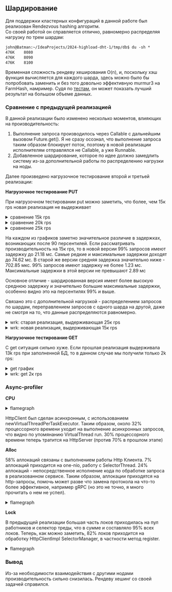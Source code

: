 ## Шардирование
Для поддержки кластерных конфигураций в данной работе был реализован Rendezvous hashing алгоритм.  
Со своей работой он справляется отлично, равномерно распределяя нагрузку по трем шардам:
```
john@Batman:~/IdeaProjects/2024-highload-dht-1/tmp/db$ du -sh *
476K    8080
476K    8090
476K    8100
```
Временная сложность рендеву хеширования O(n), и, поскольку хэш функция вычисляется для каждого шарда, здесь можно было бы попробовать заменить и без того довольно эффективную murmur3 на FarmHash, намример. Судя по [тестам](https://aras-p.info/blog/2016/08/09/More-Hash-Function-Tests/), он может показать лучший результат на большом объеме данных.

### Сравнение с предыдущей реализацией
В данной реализации было изменено несколько моментов, влияющих на производительность: 
1. Выполнение запроса производилось через Callable с дальнейшим вызовом Future.get(). Я не сразу осознал, что выполнение запроса таким образом блокирует поток, поэтому в новой реализации исполнителям отправлялся не Callable, а уже Runnable.
2. Добавленное шардирование, которое по идее должно замедлить систему из-за дополнительной работы по распределению нагрузки на ноды.

Далее произведено нагрузочное тестирование второй и третьей реализации:

**Нагрузочное тестирование PUT**

При нагрузочном тестировании put можно заметить, что более, чем 15к rps новая реализация не выдерживает
<details>
<summary>сравнение 15k rps</summary>
<img alt="15k comparison" src="../hw3/profiler/15k_put_comparison.png">
</details>
<details>
<summary>сравнение 20k rps</summary>
<img alt="15k comparison" src="../hw3/profiler/20k_put_comparison.png">
</details>
<details>
<summary>сравнение 25k rps</summary>
<img alt="15k comparison" src="../hw3/profiler/25k_put_comparison.png">
</details>

На каждом из графиков заметно значительное различие в задержках, возникающих после 90 персентилей. 
Если рассматривать производительность на 15к rps, то в новой версии 99% запросов имеют задержку до 21.18 мс. Самые редкие и максимальные задержки доходят до 74.62 мс.
В старой же версии средняя задержка значительно ниже - 702.85 мкс. 99% запросов имеют задержку не более 1.23 мс. Максимальные задержки в этой версии не превышают 2.89 мс

Основное отличие - шардированная версия имеет более высокую среднюю задержку и значительно большие максимальные задержки, особенно видно это на персентилях 99% и выше.

Связано это с дополнительной нагрузкой - распределением запросов по шардам, переправлением запросов с одного шарда на другой, даже не смотря на то, что данные распределяются равномерно.

<details>
<summary>wrk: cтарая реализация, выдерживающая 25к rps</summary>
<pre>
wrk -d 60 -t 64 -c 64 -R 25000 -L  -s ./src/main/java/ru/vk/itmo/test/osokindm/wrk_scripts/put_new.lua http://localhost:8080/v0/entity 

Thread Stats   Avg      Stdev     Max   +/- Stdev
Latency   673.27us  354.54us  24.08ms   69.51%
Req/Sec   417.52     44.94     1.33k    80.69%
Latency Distribution (HdrHistogram - Recorded Latency)
50.000%  673.00us
75.000%    0.92ms
90.000%    1.08ms
99.000%    1.22ms
99.900%    3.04ms
99.990%    8.30ms
99.999%   18.58ms
100.000%   24.09ms

Detailed Percentile spectrum:
Value   Percentile   TotalCount 1/(1-Percentile)

       0.055     0.000000            1         1.00
       0.255     0.100000       125176         1.11
       0.358     0.200000       251074         1.25
       0.460     0.300000       375448         1.43
       0.566     0.400000       500234         1.67
       0.673     0.500000       625531         2.00
       0.724     0.550000       688444         2.22
       0.770     0.600000       749943         2.50
       0.818     0.650000       813002         2.86
       0.869     0.700000       875112         3.33
       0.922     0.750000       938369         4.00
       0.947     0.775000       969199         4.44
       0.973     0.800000      1001014         5.00
       0.998     0.825000      1031586         5.71
       1.024     0.850000      1063094         6.67
       1.050     0.875000      1094111         8.00
       1.063     0.887500      1109463         8.89
       1.077     0.900000      1125410        10.00
       1.091     0.912500      1141430        11.43
       1.104     0.925000      1156176        13.33
       1.118     0.937500      1172041        16.00
       1.125     0.943750      1179890        17.78
       1.132     0.950000      1187410        20.00
       1.140     0.956250      1195558        22.86
       1.148     0.962500      1203172        26.67
       1.158     0.968750      1211509        32.00
       1.163     0.971875      1215197        35.56
       1.168     0.975000      1218567        40.00
       1.175     0.978125      1222774        45.71
       1.183     0.981250      1226814        53.33
       1.192     0.984375      1230506        64.00
       1.197     0.985938      1232255        71.11
       1.204     0.987500      1234448        80.00
       1.211     0.989062      1236242        91.43
       1.220     0.990625      1238202       106.67
       1.232     0.992188      1240163       128.00
       1.239     0.992969      1241040       142.22
       1.250     0.993750      1242066       160.00
       1.263     0.994531      1242986       182.86
       1.285     0.995313      1243954       213.33
       1.331     0.996094      1244923       256.00
       1.374     0.996484      1245411       284.44
       1.447     0.996875      1245894       320.00
       1.564     0.997266      1246381       365.71
       1.722     0.997656      1246869       426.67
       1.955     0.998047      1247361       512.00
       2.083     0.998242      1247602       568.89
       2.265     0.998437      1247848       640.00
       2.471     0.998633      1248091       731.43
       2.717     0.998828      1248335       853.33
       3.085     0.999023      1248580      1024.00
       3.333     0.999121      1248701      1137.78
       3.589     0.999219      1248822      1280.00
       3.879     0.999316      1248945      1462.86
       4.195     0.999414      1249067      1706.67
       4.511     0.999512      1249189      2048.00
       4.691     0.999561      1249249      2275.56
       4.939     0.999609      1249310      2560.00
       5.259     0.999658      1249371      2925.71
       5.583     0.999707      1249432      3413.33
       6.011     0.999756      1249494      4096.00
       6.259     0.999780      1249524      4551.11
       6.523     0.999805      1249554      5120.00
       6.823     0.999829      1249585      5851.43
       7.199     0.999854      1249616      6826.67
       7.547     0.999878      1249646      8192.00
       8.007     0.999890      1249661      9102.22
       8.375     0.999902      1249677     10240.00
       8.991     0.999915      1249692     11702.86
       9.807     0.999927      1249707     13653.33
      11.207     0.999939      1249722     16384.00
      11.647     0.999945      1249730     18204.44
      12.575     0.999951      1249737     20480.00
      13.599     0.999957      1249745     23405.71
      14.695     0.999963      1249753     27306.67
      15.127     0.999969      1249760     32768.00
      15.679     0.999973      1249764     36408.89
      16.271     0.999976      1249768     40960.00
      16.847     0.999979      1249772     46811.43
      17.023     0.999982      1249777     54613.33
      17.391     0.999985      1249779     65536.00
      17.871     0.999986      1249781     72817.78
      17.951     0.999988      1249783     81920.00
      18.463     0.999989      1249785     93622.86
      19.279     0.999991      1249787    109226.67
      19.647     0.999992      1249789    131072.00
      19.855     0.999993      1249790    145635.56
      19.919     0.999994      1249791    163840.00
      20.063     0.999995      1249792    187245.71
      20.143     0.999995      1249793    218453.33
      20.191     0.999996      1249794    262144.00
      20.191     0.999997      1249794    291271.11
      20.239     0.999997      1249795    327680.00
      20.239     0.999997      1249795    374491.43
      22.223     0.999998      1249796    436906.67
      22.223     0.999998      1249796    524288.00
      22.223     0.999998      1249796    582542.22
      22.367     0.999998      1249797    655360.00
      22.367     0.999999      1249797    748982.86
      22.367     0.999999      1249797    873813.33
      22.367     0.999999      1249797   1048576.00
      22.367     0.999999      1249797   1165084.44
      24.095     0.999999      1249798   1310720.00
      24.095     1.000000      1249798          inf
#[Mean    =        0.673, StdDeviation   =        0.355]
#[Max     =       24.080, Total count    =      1249798]
#[Buckets =           27, SubBuckets     =         2048]
----------------------------------------------------------
1499976 requests in 1.00m, 95.84MB read
Requests/sec:  25001.48
Transfer/sec:      1.60MB

</pre>
</details>

<details>
<summary>wrk: новая реализация, выдерживающая 15к rps</summary>
<pre>
 wrk -d 60 -t 64 -c 64 -R 15000 -L  -s ./src/main/java/ru/vk/itmo/test/osokindm/wrk_scripts/put_new.lua http://localhost:8080/v0/entity

  Thread Stats   Avg      Stdev     Max   +/- Stdev
    Latency     1.70ms    3.88ms  74.56ms   96.18%
    Req/Sec   247.61     57.51     1.00k    84.10%
  Latency Distribution (HdrHistogram - Recorded Latency)
 50.000%    1.00ms
 75.000%    1.33ms
 90.000%    1.99ms
 99.000%   21.18ms
 99.900%   49.63ms
 99.990%   64.86ms
 99.999%   73.73ms
100.000%   74.62ms

Detailed Percentile spectrum:
Value   Percentile   TotalCount 1/(1-Percentile)

       0.068     0.000000            1         1.00
       0.469     0.100000        75049         1.11
       0.628     0.200000       150095         1.25
       0.762     0.300000       225292         1.43
       0.885     0.400000       300012         1.67
       1.004     0.500000       375271         2.00
       1.062     0.550000       412872         2.22
       1.119     0.600000       450492         2.50
       1.178     0.650000       487622         2.86
       1.251     0.700000       525166         3.33
       1.334     0.750000       562538         4.00
       1.379     0.775000       581520         4.44
       1.429     0.800000       599910         5.00
       1.493     0.825000       618741         5.71
       1.583     0.850000       637428         6.67
       1.727     0.875000       656214         8.00
       1.836     0.887500       665528         8.89
       1.991     0.900000       674885        10.00
       2.217     0.912500       684318        11.43
       2.549     0.925000       693671        13.33
       3.073     0.937500       703019        16.00
       3.459     0.943750       707691        17.78
       3.983     0.950000       712384        20.00
       4.699     0.956250       717084        22.86
       5.727     0.962500       721760        26.67
       7.387     0.968750       726439        32.00
       8.575     0.971875       728788        35.56
      10.007     0.975000       731123        40.00
      11.671     0.978125       733475        45.71
      13.543     0.981250       735813        53.33
      15.575     0.984375       738158        64.00
      16.703     0.985938       739322        71.11
      18.079     0.987500       740497        80.00
      19.855     0.989062       741676        91.43
      22.063     0.990625       742842       106.67
      24.479     0.992188       744014       128.00
      25.839     0.992969       744599       142.22
      27.263     0.993750       745183       160.00
      28.911     0.994531       745776       182.86
      30.863     0.995313       746352       213.33
      33.087     0.996094       746939       256.00
      34.591     0.996484       747235       284.44
      36.383     0.996875       747524       320.00
      38.687     0.997266       747819       365.71
      41.087     0.997656       748112       426.67
      43.647     0.998047       748405       512.00
      44.991     0.998242       748549       568.89
      46.111     0.998437       748696       640.00
      47.295     0.998633       748844       731.43
      48.543     0.998828       748990       853.33
      49.791     0.999023       749136      1024.00
      50.335     0.999121       749210      1137.78
      50.975     0.999219       749283      1280.00
      51.743     0.999316       749357      1462.86
      52.703     0.999414       749428      1706.67
      53.727     0.999512       749501      2048.00
      54.239     0.999561       749538      2275.56
      54.815     0.999609       749577      2560.00
      55.583     0.999658       749611      2925.71
      56.415     0.999707       749650      3413.33
      57.055     0.999756       749684      4096.00
      57.631     0.999780       749703      4551.11
      58.079     0.999805       749721      5120.00
      58.623     0.999829       749741      5851.43
      59.359     0.999854       749758      6826.67
      61.247     0.999878       749776      8192.00
      63.135     0.999890       749785      9102.22
      65.055     0.999902       749794     10240.00
      66.431     0.999915       749803     11702.86
      67.711     0.999927       749813     13653.33
      69.183     0.999939       749822     16384.00
      69.567     0.999945       749827     18204.44
      70.015     0.999951       749831     20480.00
      70.527     0.999957       749835     23405.71
      70.911     0.999963       749840     27306.67
      71.999     0.999969       749846     32768.00
      72.255     0.999973       749847     36408.89
      72.447     0.999976       749850     40960.00
      72.575     0.999979       749851     46811.43
      73.087     0.999982       749854     54613.33
      73.535     0.999985       749857     65536.00
      73.535     0.999986       749857     72817.78
      73.599     0.999988       749858     81920.00
      73.663     0.999989       749859     93622.86
      73.855     0.999991       749861    109226.67
      73.919     0.999992       749863    131072.00
      73.919     0.999993       749863    145635.56
      73.919     0.999994       749863    163840.00
      73.919     0.999995       749863    187245.71
      74.047     0.999995       749864    218453.33
      74.367     0.999996       749865    262144.00
      74.367     0.999997       749865    291271.11
      74.367     0.999997       749865    327680.00
      74.367     0.999997       749865    374491.43
      74.559     0.999998       749866    436906.67
      74.559     0.999998       749866    524288.00
      74.559     0.999998       749866    582542.22
      74.559     0.999998       749866    655360.00
      74.559     0.999999       749866    748982.86
      74.623     0.999999       749867    873813.33
      74.623     1.000000       749867          inf
#[Mean    =        1.697, StdDeviation   =        3.884]
#[Max     =       74.560, Total count    =       749867]
#[Buckets =           27, SubBuckets     =         2048]
----------------------------------------------------------
900010 requests in 1.00m, 57.51MB read
Requests/sec:  15001.29
Transfer/sec:      0.96MB

</pre>
</details>

**Нагрузочное тестирование GET**

C get ситуация сильно хуже. Если прошлая реализация выдерживала 13k rps при заполненной БД, то в данном случае мы получили только 2k rps:
<details>
<summary>get график</summary>
<img alt="2k" src="../hw3/profiler/get_2k_new.png">
</details>

<details>
<summary>wrk: get 2к rps</summary>
<pre>
 wrk -d 60 -t 64 -c 64 -R 2000 -L  -s ./src/main/java/ru/vk/itmo/test/osokindm/wrk_scripts/get.lua http://localhost:8080/v0/entity

Value   Percentile   TotalCount 1/(1-Percentile)

       0.096     0.000000            1         1.00
       0.647     0.100000         9964         1.11
       0.981     0.200000        19950         1.25
       1.625     0.300000        29893         1.43
      12.671     0.400000        39862         1.67
      29.775     0.500000        49822         2.00
      40.159     0.550000        54810         2.22
      51.647     0.600000        59783         2.50
      64.543     0.650000        64765         2.86
      77.823     0.700000        69745         3.33
      92.863     0.750000        74729         4.00
     101.503     0.775000        77224         4.44
     110.847     0.800000        79716         5.00
     121.471     0.825000        82207         5.71
     133.247     0.850000        84708         6.67
     147.711     0.875000        87198         8.00
     155.519     0.887500        88430         8.89
     164.351     0.900000        89683        10.00
     174.847     0.912500        90919        11.43
     187.007     0.925000        92171        13.33
     201.343     0.937500        93409        16.00
     210.047     0.943750        94034        17.78
     219.263     0.950000        94658        20.00
     229.759     0.956250        95280        22.86
     240.383     0.962500        95903        26.67
     253.183     0.968750        96527        32.00
     260.991     0.971875        96833        35.56
     270.335     0.975000        97144        40.00
     280.831     0.978125        97458        45.71
     292.351     0.981250        97769        53.33
     302.847     0.984375        98084        64.00
     309.503     0.985938        98239        71.11
     316.927     0.987500        98391        80.00
     324.863     0.989062        98548        91.43
     333.311     0.990625        98704       106.67
     344.063     0.992188        98859       128.00
     348.159     0.992969        98934       142.22
     354.047     0.993750        99013       160.00
     358.911     0.994531        99095       182.86
     366.335     0.995313        99169       213.33
     375.039     0.996094        99252       256.00
     377.599     0.996484        99284       284.44
     382.975     0.996875        99324       320.00
     387.583     0.997266        99363       365.71
     392.447     0.997656        99401       426.67
     399.615     0.998047        99440       512.00
     403.967     0.998242        99459       568.89
     407.295     0.998437        99480       640.00
     412.415     0.998633        99499       731.43
     416.255     0.998828        99518       853.33
     424.447     0.999023        99537      1024.00
     426.495     0.999121        99547      1137.78
     431.103     0.999219        99557      1280.00
     433.919     0.999316        99566      1462.86
     440.575     0.999414        99577      1706.67
     445.183     0.999512        99586      2048.00
     447.999     0.999561        99591      2275.56
     450.303     0.999609        99596      2560.00
     453.887     0.999658        99600      2925.71
     457.471     0.999707        99605      3413.33
     461.823     0.999756        99610      4096.00
     466.175     0.999780        99614      4551.11
     468.223     0.999805        99615      5120.00
     470.271     0.999829        99617      5851.43
     474.879     0.999854        99620      6826.67
     477.695     0.999878        99622      8192.00
     486.655     0.999890        99624      9102.22
     490.239     0.999902        99625     10240.00
     491.263     0.999915        99627     11702.86
     491.263     0.999927        99627     13653.33
     494.591     0.999939        99628     16384.00
     495.103     0.999945        99629     18204.44
     495.615     0.999951        99630     20480.00
     495.615     0.999957        99630     23405.71
     496.639     0.999963        99631     27306.67
     496.639     0.999969        99631     32768.00
     499.711     0.999973        99632     36408.89
     499.711     0.999976        99632     40960.00
     499.711     0.999979        99632     46811.43
     510.463     0.999982        99633     54613.33
     510.463     0.999985        99633     65536.00
     510.463     0.999986        99633     72817.78
     510.463     0.999988        99633     81920.00
     510.463     0.999989        99633     93622.86
     515.583     0.999991        99634    109226.67
     515.583     1.000000        99634          inf
#[Mean    =       59.942, StdDeviation   =       75.835]
#[Max     =      515.328, Total count    =        99634]
#[Buckets =           27, SubBuckets     =         2048]

</pre>
</details>

### Async-profiler

**CPU**

<details>
<summary>flamegraph</summary>
<img alt="cpu" src="../hw3/profiler/profile_cpu_put.png">
</details>

HttpClient был сделан асинхронным, с использованием newVirtualThreadPerTaskExecutor.
Таким образом, около 32% процессорного времени уходит на выполнение асинхронных запросов, что видно по упомянанию VirtualThread run.
30% процессорного времени теперь тратится на HttpServer (против 70% в прошлом этапе)

**Alloc**

58% аллокаций связаны с выполнением работы Http Клиента. 7% аллокаций приходится на one-nio, работу с SelectorThread.
24% аллокаций - непосредственное исполнение кода по обработке запроса в реализованном сервисе.
Таким образом, аллокации приходятся на http-запросы, помочь может разве что замена протокола на что-то более эффективное, например gRPC (но это не точно, я много прочитать о нем не успел).
<details>
<summary>flamegraph</summary>
<img alt="alloc" src="../hw3/profiler/profile_alloc_put.png">
</details>

**Lock**

В предыдущей реализации большая часть локов приходилась на пул работников и селектор треды, что в сумме и составляло 95% всех локов. 
Теперь, как можно заметить, 82% локов приходится на обработку HttpClientImpl SelectorManager, в частности метод register.
<details>
<summary>flamegraph</summary>
<img alt="lock" src="../hw3/profiler/profile_lock_put.png">
</details>


### Вывод
Из-за необходимости взаимодействия с другими нодами производительность сильно снизилась.
Рендеву хешинг со своей задачей справился.
